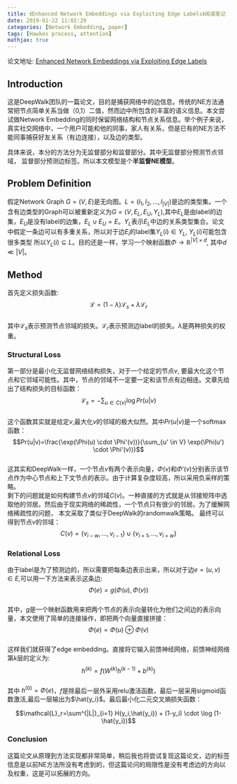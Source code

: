 ```yaml
---
title: 《Enhanced Network Embeddings via Exploiting Edge Labels》阅读笔记
date: 2019-01-22 11:02:29
categories: [Network Embedding, paper]
tags: [Hawkes process, attention]
mathjax: true
---
```

论文地址: [Enhanced Network Embeddings via Exploiting Edge Labels](https://arxiv.org/abs/1809.05124?context=physics.soc-ph)

## Introduction
这是DeepWalk团队的一篇论文，目的是捕获网络中的边信息。传统的NE方法通常把节点简单关系当做（0,1）二值，然而边中所包含的丰富的语义信息。本文尝试做Network Embedding的同时保留网络结构和节点关系信息。举个例子来说，真实社交网络中，一个用户可能和他的同事，家人有关系，但是已有的NE方法不能同事捕获好友关系（有边连接），以及边的类型。

具体来说，本分的方法分为无监督部分和监督部分。其中无监督部分预测节点邻域， 监督部分预测边标签。所以本文模型是个**半监督NE模型**。

## Problem Definition
假定Network Graph $G=(V,E)$是无向图。$L=(l_1,l_2,...,l_{|V|})$是边的类型集。一个含有边类型的Graph可以被重新定义为$G=(V,E_L,E_U,Y_L)$,其中$E_L$是由label的边集，$E_U$是没有label的边集，$E_L \cup E_U =E$。$Y_L$表示$E_L$中边的关系类型集合。论文中假定一条边可以有多重关系，所以对于边$E_i$的label集$Y_L(i) \in Y_L$, $Y_L(i)$可能包含很多类型 所以$Y_L(i) \subseteq L$。目的还是一样，学习一个映射函数$\Phi \to \mathbb{R}^{|V| \times d}$, 其中$d \ll |V|$。

## Method
首先定义损失函数:  
$$\mathcal{L}=(1-\lambda)\mathcal{L}_s+\lambda\mathcal{L}_r$$  
其中$\mathcal{L}_s$表示预测节点邻域的损失。$\mathcal{L}_r$表示预测边label的损失。$\lambda$是两种损失的权重。

### Structural Loss
第一部分是最小化无监督网络结构损失，对于一个给定的节点$v$, 要最大化这个节点和它邻域可能性。其中，节点的邻域不一定要一定和该节点有边相连。文章先给出了结构损失的目标函数：  
$$\mathcal{L}_s=-\sum_{u \in C(v)} \log Pr(u|v)$$  
这个函数其实就是给定$v$,最大化$v$的邻域的极大似然。其中$Pr(u|v)$是一个softmax函数：  
$$Pr(u|v)=\frac{\exp(\Phi(u) \cdot \Phi'(v))}{\sum_{u' \in V} \exp(\Phi(u') \cdot \Phi'(v))}$$  
这其实和DeepWalk一样，一个节点$v$有两个表示向量，$\Phi(v)$和$\Phi'(v)$分别表示该节点作为中心节点和上下文节点的表示。由于计算复杂度较高，所以采用负采样的策略。  
剩下的问题就是如何构建节点$v$的邻域$C(v)$。一种直接的方式就是从邻接矩阵中选取他的邻居。然后由于现实网络的稀疏性，一个节点只有很少的邻居。为了缓解网络稀疏性的问题， 本文采取了类似于DeepWalk的randomwalk策略。 最终可以得到节点$v$的邻域：  
$$C(v)=\{v_{i-w},...,v_{i-1}\} \cup \{v_{i+1},...,v_{i+w}\}$$

### Relational Loss
由于label是为了预测边的，所以需要把每条边表示出来，所以对于边$e=(u,v) \in E$,可以用一下方法来表示这条边:  
$$\Phi(e)=g(\Phi(u),\Phi(v))$$  
其中，$g$是一个映射函数用来把两个节点的表示向量转化为他们之间边的表示向量，本文使用了简单的连接操作，即把两个向量直接拼接：  
$$\Phi(e)=\Phi(u) \oplus \Phi(v)$$  
这样我们就获得了edge embedding。直接将它输入前馈神经网络，前馈神经网络第$k$层的定义为:  
$$h^{(k)}=f(W^{(k)}h^{(k-1)}+b^{(k)})$$  
其中 $h^{(0)}=\Phi(e)$，$f$是除最后一层外采用relu激活函数，最后一层采用sigmoid函数激活,最后一层输出为$\hat{y_i}$。最后最小化二元交叉熵损失函数：

$$\mathcal{L}_r=\sum^{|L|}_{i=1} H(y_i,\hat{y_i}) + (1-y_i) \cdot \log (1-\hat{y_i})$$

### Conclusion
这篇论文从原理到方法实现都非常简单，稍后我也将尝试复现这篇论文，边的标签信息是以前NE方法所没有考虑到的，但这篇论问的局限性是没有考虑边的方向以及权重，这是可以拓展的方向。